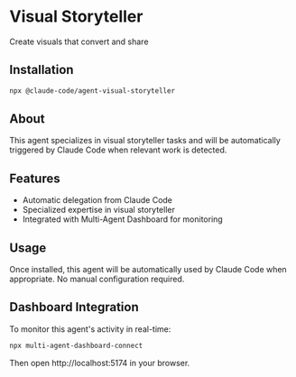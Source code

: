 # Visual Storyteller

Create visuals that convert and share

## Installation

```bash
npx @claude-code/agent-visual-storyteller
```

## About

This agent specializes in visual storyteller tasks and will be automatically triggered by Claude Code when relevant work is detected.

## Features

- Automatic delegation from Claude Code
- Specialized expertise in visual storyteller
- Integrated with Multi-Agent Dashboard for monitoring

## Usage

Once installed, this agent will be automatically used by Claude Code when appropriate. No manual configuration required.

## Dashboard Integration

To monitor this agent's activity in real-time:

```bash
npx multi-agent-dashboard-connect
```

Then open http://localhost:5174 in your browser.
